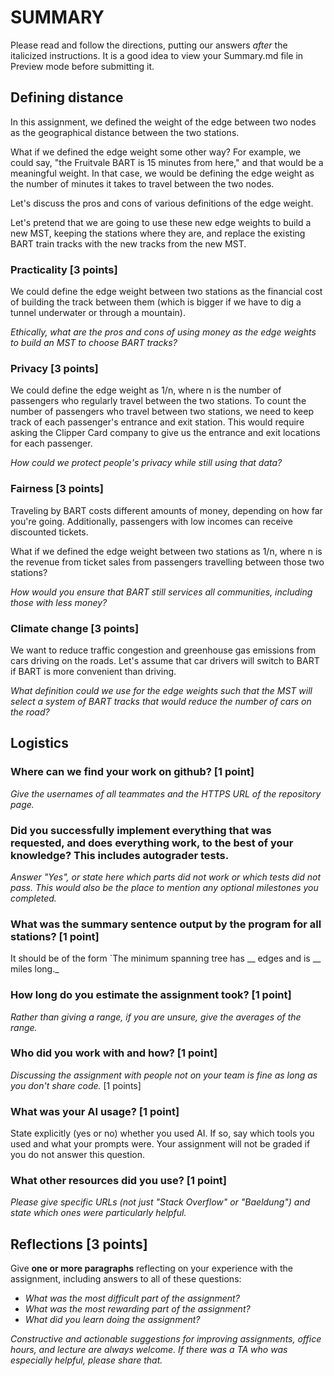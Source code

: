# SUMMARY

Please read and follow the directions, putting our answers _after_
the italicized instructions. It is a good idea to view your Summary.md
file in Preview mode before submitting it.

## Defining distance

In this assignment, we defined the weight of the edge between two nodes as the
geographical distance between the two stations.

What if we defined the edge weight some other way? For example, we could say,
"the Fruitvale BART is 15 minutes from here," and that would be a meaningful
weight. In that case, we would be defining the edge weight as the
number of minutes it takes to travel between the two nodes.

Let's discuss the pros and cons of various definitions of the edge weight.

Let's pretend that we are going to use these new edge weights to
build a new MST, keeping the stations where they are, and replace the
existing BART train tracks with the new tracks from the new MST.

### Practicality [3 points]

We could define the edge weight between two stations as the financial cost of
building the track between them (which is bigger if we have to dig a tunnel
underwater or through a mountain).

_Ethically, what are the pros and cons of using money as the edge weights to
build an MST to choose BART tracks?_

### Privacy [3 points]

We could define the edge weight as 1/n, where n is the number of passengers who
regularly travel between the two stations. To count the number of passengers
who travel between two stations, we need to keep track of each passenger's
entrance and exit station. This would require asking the Clipper Card company
to give us the entrance and exit locations for each passenger.

_How could we protect people's privacy while still using that data?_

### Fairness [3 points]

Traveling by BART costs different amounts of money, depending on
how far you're going. Additionally, passengers with low incomes can
receive discounted tickets.

What if we defined the edge weight between two stations as 1/n, where n
is the revenue from ticket sales from passengers travelling between
those two stations?

_How would you ensure that BART still services all communities, including
those with less money?_

### Climate change [3 points]

We want to reduce traffic congestion and greenhouse gas emissions from cars
driving on the roads. Let's assume that car drivers will switch to BART if BART
is more convenient than driving.

_What definition could we use for the edge weights such that the MST will
select a system of BART tracks that would reduce the number of cars on the
road?_

## Logistics

### Where can we find your work on github? [1 point]

_Give the usernames of all teammates and the HTTPS URL of the repository page._

### Did you successfully implement everything that was requested, and does everything work, to the best of your knowledge? This includes autograder tests.

_Answer "Yes", or state here which parts did not work or which tests did not pass.
This would also be the place to mention any optional milestones you completed._

### What was the summary sentence output by the program for all stations? [1 point]

It should be of the form `The minimum spanning tree has __ edges and is __ miles long._

### How long do you estimate the assignment took? [1 point]

_Rather than giving a range, if you are unsure, give the averages of the range._

### Who did you work with and how? [1 point]

_Discussing the assignment with people not on your team is fine as long as you
don't share code._ [1 points]

### What was your AI usage? [1 point]

State explicitly (yes or no) whether you used AI. If so, say which tools you
used and what your prompts were. Your assignment will not be graded if you do
not answer this question.

### What other resources did you use? [1 point]

_Please give specific URLs (not just "Stack Overflow" or "Baeldung") and
state which ones were particularly helpful._

## Reflections [3 points]

Give **one or more paragraphs** reflecting on your experience with the
assignment, including answers to all of these questions:

* _What was the most difficult part of the assignment?_
* _What was the most rewarding part of the assignment?_
* _What did you learn doing the assignment?_

_Constructive and actionable suggestions for improving assignments, office
hours, and lecture are always welcome. If there was a TA who was especially
helpful, please share that._ 
